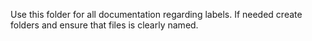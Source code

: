 Use this folder for all documentation regarding labels. If needed create folders and ensure that files is clearly named.

